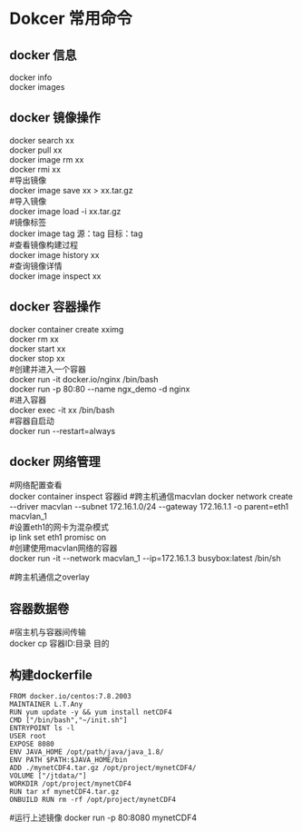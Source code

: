 # Dokcer 常用命令 #
## docker 信息 ##  
docker info  
docker images 

## docker 镜像操作 ##
docker search xx  
docker pull xx  
docker image rm xx  
docker rmi xx  
#导出镜像  
docker image save xx > xx.tar.gz  
#导入镜像  
docker image load -i xx.tar.gz  
#镜像标签  
docker image tag 源：tag 目标：tag  
#查看镜像构建过程  
docker image history xx  
#查询镜像详情  
docker image inspect xx

## docker 容器操作 ##  
docker container create xximg  
docker rm xx  
docker start xx  
docker stop xx  
#创建并进入一个容器  
docker run -it docker.io/nginx /bin/bash  
docker run -p 80:80 --name ngx_demo -d nginx  
#进入容器  
docker exec -it xx /bin/bash  
#容器自启动  
docker run --restart=always 

## docker 网络管理 ## 
#网络配置查看  
docker container inspect 容器id
#跨主机通信macvlan
docker network create --driver macvlan --subnet 172.16.1.0/24 --gateway 172.16.1.1 -o parent=eth1 macvlan_1  
#设置eth1的网卡为混杂模式  
ip link set eth1 promisc on  
#创建使用macvlan网络的容器  
docker run -it --network macvlan_1 --ip=172.16.1.3 busybox:latest /bin/sh  

#跨主机通信之overlay

## 容器数据卷 ##
#宿主机与容器间传输  
docker cp 容器ID:目录 目的

## 构建dockerfile ##
```
FROM docker.io/centos:7.8.2003
MAINTAINER L.T.Any
RUN yum update -y && yum install netCDF4
CMD ["/bin/bash","~/init.sh"]
ENTRYPOINT ls -l
USER root
EXPOSE 8080
ENV JAVA_HOME /opt/path/java/java_1.8/
ENV PATH $PATH:$JAVA_HOME/bin
ADD ./mynetCDF4.tar.gz /opt/project/mynetCDF4/
VOLUME ["/jtdata/"]
WORKDIR /opt/project/mynetCDF4
RUN tar xf mynetCDF4.tar.gz
ONBUILD RUN rm -rf /opt/project/mynetCDF4
```
#运行上述镜像
docker run -p 80:8080 mynetCDF4
